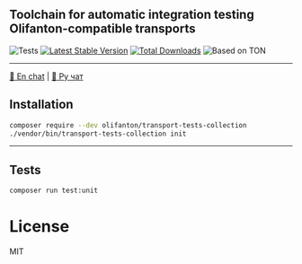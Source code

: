 Toolchain for automatic integration testing Olifanton-compatible transports
---

![Tests](https://github.com/olifanton/transport-tests-collection/actions/workflows/tests.yml/badge.svg)
[![Latest Stable Version](https://poser.pugx.org/olifanton/transport-tests-collection/v/stable)](https://packagist.org/packages/olifanton/transport-tests-collection)
[![Total Downloads](https://poser.pugx.org/olifanton/transport-tests-collection/downloads)](https://packagist.org/packages/olifanton/transport-tests-collection)
![Based on TON](https://img.shields.io/badge/Based%20on-TON-blue)

---
[💬 En chat](https://t.me/olifanton_en) | [💬 Ру чат](https://t.me/olifanton_ru)

## Installation

```bash
composer require --dev olifanton/transport-tests-collection
./vendor/bin/transport-tests-collection init
```

---

## Tests

```bash
composer run test:unit
```

# License

MIT
